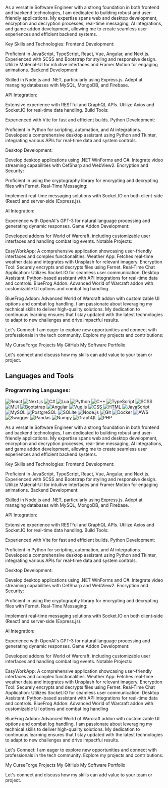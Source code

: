 
As a versatile Software Engineer with a strong foundation in both frontend and backend technologies, I am dedicated to building robust and user-friendly applications. My expertise spans web and desktop development, encryption and decryption processes, real-time messaging, AI integrations, and game addon development, allowing me to create seamless user experiences and efficient backend systems.

Key Skills and Technologies:
Frontend Development:

Proficient in JavaScript, TypeScript, React, Vue, Angular, and Next.js.
Experienced with SCSS and Bootstrap for styling and responsive design.
Utilize Material-UI for intuitive interfaces and Framer Motion for engaging animations.
Backend Development:

Skilled in Node.js and .NET, particularly using Express.js.
Adept at managing databases with MySQL, MongoDB, and Firebase.

API Integration:

Extensive experience with RESTful and GraphQL APIs.
Utilize Axios and Socket.IO for real-time data handling.
Build Tools:

Experienced with Vite for fast and efficient builds.
Python Development:

Proficient in Python for scripting, automation, and AI integrations.
Developed a comprehensive desktop assistant using Python and Tkinter, integrating various APIs for real-time data and system controls.

Desktop Development:

Develop desktop applications using .NET WinForms and C#.
Integrate video streaming capabilities with CefSharp and WebView2.
Encryption and Security:

Proficient in using the cryptography library for encrypting and decrypting files with Fernet.
Real-Time Messaging:

Implement real-time messaging solutions with Socket.IO on both client-side (React) and server-side (Express.js).

AI Integration:

Experience with OpenAI's GPT-3 for natural language processing and generating dynamic responses.
Game Addon Development:

Developed addons for World of Warcraft, including customizable user interfaces and handling combat log events.
Notable Projects:

EasyWorkApp: A comprehensive application showcasing user-friendly interfaces and complex functionalities.
Weather App: Fetches real-time weather data and integrates with Unsplash for relevant imagery.
Encryption Tool: Securely encrypts and decrypts files using Fernet.
Real-Time Chat Application: Utilizes Socket.IO for seamless user communication.
Desktop Assistant: Python-based assistant with API integrations for real-time data and controls.
BlueFrog Addon: Advanced World of Warcraft addon with customizable UI options and combat log handling

BlueFrog Addon: Advanced World of Warcraft addon with customizable UI options and combat log handling.
I am passionate about leveraging my technical skills to deliver high-quality solutions. My dedication to continuous learning ensures that I stay updated with the latest technologies to adapt to new challenges and drive impactful results.

Let's Connect:
I am eager to explore new opportunities and connect with professionals in the tech community. Explore my projects and contributions:

My CurseForge Projects
My GitHub
My Software Portfolio

Let's connect and discuss how my skills can add value to your team or project.




## Languages and Tools

### Programming Languages:
![React](https://img.shields.io/badge/React-20232A?style=for-the-badge&logo=react&logoColor=61DAFB)
![Next.js](https://img.shields.io/badge/Next.js-black?style=for-the-badge&logo=next.js&logoColor=white)
![C#](https://img.shields.io/badge/C%23-239120?style=for-the-badge&logo=c-sharp&logoColor=white)
![Lua](https://img.shields.io/badge/Lua-2C2D72?style=for-the-badge&logo=lua&logoColor=white)
![Python](https://img.shields.io/badge/Python-3776AB?style=for-the-badge&logo=python&logoColor=white)
![C++](https://img.shields.io/badge/C++-00599C?style=for-the-badge&logo=c%2B%2B&logoColor=white)
![TypeScript](https://img.shields.io/badge/TypeScript-007ACC?style=for-the-badge&logo=typescript&logoColor=white)
![SCSS](https://img.shields.io/badge/SCSS-CC6699?style=for-the-badge&logo=sass&logoColor=white)
![MUI](https://img.shields.io/badge/MUI-007FFF?style=for-the-badge&logo=mui&logoColor=white)
![Bootstrap](https://img.shields.io/badge/Bootstrap-7952B3?style=for-the-badge&logo=bootstrap&logoColor=white)
![Angular](https://img.shields.io/badge/Angular-DD0031?style=for-the-badge&logo=angular&logoColor=white)
![Vue.js](https://img.shields.io/badge/Vue.js-35495E?style=for-the-badge&logo=vue.js&logoColor=4FC08D)
![CSS](https://img.shields.io/badge/CSS-1572B6?style=for-the-badge&logo=css3&logoColor=white)
![HTML](https://img.shields.io/badge/HTML-E34F26?style=for-the-badge&logo=html5&logoColor=white)
![JavaScript](https://img.shields.io/badge/JavaScript-F7DF1E?style=for-the-badge&logo=javascript&logoColor=black)
![MySQL](https://img.shields.io/badge/MySQL-00000F?style=for-the-badge&logo=mysql&logoColor=white)
![PostgreSQL](https://img.shields.io/badge/PostgreSQL-316192?style=for-the-badge&logo=postgresql&logoColor=white)
![SQLite](https://img.shields.io/badge/SQLite-07405E?style=for-the-badge&logo=sqlite&logoColor=white)
![Node.js](https://img.shields.io/badge/Node.js-43853D?style=for-the-badge&logo=node.js&logoColor=white)
![Git](https://img.shields.io/badge/Git-F05032?style=for-the-badge&logo=git&logoColor=white)
![Docker](https://img.shields.io/badge/Docker-2496ED?style=for-the-badge&logo=docker&logoColor=white)
![AWS](https://img.shields.io/badge/AWS-232F3E?style=for-the-badge&logo=amazonaws&logoColor=white)
![Swagger](https://img.shields.io/badge/Swagger-85EA2D?style=for-the-badge&logo=swagger&logoColor=white)
![Pandas](https://img.shields.io/badge/Pandas-150458?style=for-the-badge&logo=pandas&logoColor=white)
![Numpy](https://img.shields.io/badge/Numpy-013243?style=for-the-badge&logo=numpy&logoColor=white)
![GraphQL](https://img.shields.io/badge/GraphQL-E10098?style=for-the-badge&logo=graphql&logoColor=white)
![PHP](https://img.shields.io/badge/PHP-777BB4?style=for-the-badge&logo=php&logoColor=white)


As a versatile Software Engineer with a strong foundation in both frontend and backend technologies, I am dedicated to building robust and user-friendly applications. My expertise spans web and desktop development, encryption and decryption processes, real-time messaging, AI integrations, and game addon development, allowing me to create seamless user experiences and efficient backend systems.

Key Skills and Technologies:
Frontend Development:

Proficient in JavaScript, TypeScript, React, Vue, Angular, and Next.js.
Experienced with SCSS and Bootstrap for styling and responsive design.
Utilize Material-UI for intuitive interfaces and Framer Motion for engaging animations.
Backend Development:

Skilled in Node.js and .NET, particularly using Express.js.
Adept at managing databases with MySQL, MongoDB, and Firebase.

API Integration:

Extensive experience with RESTful and GraphQL APIs.
Utilize Axios and Socket.IO for real-time data handling.
Build Tools:

Experienced with Vite for fast and efficient builds.
Python Development:

Proficient in Python for scripting, automation, and AI integrations.
Developed a comprehensive desktop assistant using Python and Tkinter, integrating various APIs for real-time data and system controls.

Desktop Development:

Develop desktop applications using .NET WinForms and C#.
Integrate video streaming capabilities with CefSharp and WebView2.
Encryption and Security:

Proficient in using the cryptography library for encrypting and decrypting files with Fernet.
Real-Time Messaging:

Implement real-time messaging solutions with Socket.IO on both client-side (React) and server-side (Express.js).

AI Integration:

Experience with OpenAI's GPT-3 for natural language processing and generating dynamic responses.
Game Addon Development:

Developed addons for World of Warcraft, including customizable user interfaces and handling combat log events.
Notable Projects:

EasyWorkApp: A comprehensive application showcasing user-friendly interfaces and complex functionalities.
Weather App: Fetches real-time weather data and integrates with Unsplash for relevant imagery.
Encryption Tool: Securely encrypts and decrypts files using Fernet.
Real-Time Chat Application: Utilizes Socket.IO for seamless user communication.
Desktop Assistant: Python-based assistant with API integrations for real-time data and controls.
BlueFrog Addon: Advanced World of Warcraft addon with customizable UI options and combat log handling

BlueFrog Addon: Advanced World of Warcraft addon with customizable UI options and combat log handling.
I am passionate about leveraging my technical skills to deliver high-quality solutions. My dedication to continuous learning ensures that I stay updated with the latest technologies to adapt to new challenges and drive impactful results.

Let's Connect:
I am eager to explore new opportunities and connect with professionals in the tech community. Explore my projects and contributions:

My CurseForge Projects
My GitHub
My Software Portfolio

Let's connect and discuss how my skills can add value to your team or project.
